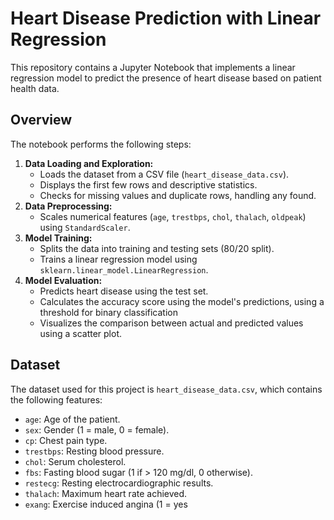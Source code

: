 # Heart Disease Prediction with Linear Regression

This repository contains a Jupyter Notebook that implements a linear regression model to predict the presence of heart disease based on patient health data.

## Overview

The notebook performs the following steps:

1.  **Data Loading and Exploration:**
    *   Loads the dataset from a CSV file (`heart_disease_data.csv`).
    *   Displays the first few rows and descriptive statistics.
    *   Checks for missing values and duplicate rows, handling any found.
2.  **Data Preprocessing:**
    *   Scales numerical features (`age`, `trestbps`, `chol`, `thalach`, `oldpeak`) using `StandardScaler`.
3.  **Model Training:**
    *   Splits the data into training and testing sets (80/20 split).
    *   Trains a linear regression model using `sklearn.linear_model.LinearRegression`.
4.  **Model Evaluation:**
    *   Predicts heart disease using the test set.
    *   Calculates the accuracy score using the model's predictions, using a threshold for binary classification
    *   Visualizes the comparison between actual and predicted values using a scatter plot.

## Dataset

The dataset used for this project is `heart_disease_data.csv`, which contains the following features:

*   `age`: Age of the patient.
*   `sex`: Gender (1 = male, 0 = female).
*   `cp`: Chest pain type.
*   `trestbps`: Resting blood pressure.
*   `chol`: Serum cholesterol.
*   `fbs`: Fasting blood sugar (1 if > 120 mg/dl, 0 otherwise).
*   `restecg`: Resting electrocardiographic results.
*   `thalach`: Maximum heart rate achieved.
*   `exang`: Exercise induced angina (1 = yes
